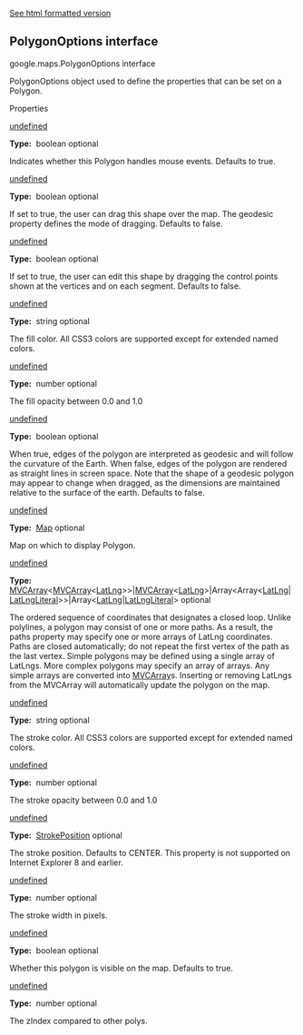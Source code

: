 [See html formatted version](https://huasofoundries.github.io/google-maps-documentation/PolygonOptions.html)

PolygonOptions interface
------------------------

google.maps.PolygonOptions interface

PolygonOptions object used to define the properties that can be set on a Polygon.

Properties

[undefined](#PolygonOptions.clickable)

**Type:**  boolean optional

Indicates whether this Polygon handles mouse events. Defaults to true.

[undefined](#PolygonOptions.draggable)

**Type:**  boolean optional

If set to true, the user can drag this shape over the map. The geodesic property defines the mode of dragging. Defaults to false.

[undefined](#PolygonOptions.editable)

**Type:**  boolean optional

If set to true, the user can edit this shape by dragging the control points shown at the vertices and on each segment. Defaults to false.

[undefined](#PolygonOptions.fillColor)

**Type:**  string optional

The fill color. All CSS3 colors are supported except for extended named colors.

[undefined](#PolygonOptions.fillOpacity)

**Type:**  number optional

The fill opacity between 0.0 and 1.0

[undefined](#PolygonOptions.geodesic)

**Type:**  boolean optional

When true, edges of the polygon are interpreted as geodesic and will follow the curvature of the Earth. When false, edges of the polygon are rendered as straight lines in screen space. Note that the shape of a geodesic polygon may appear to change when dragged, as the dimensions are maintained relative to the surface of the earth. Defaults to false.

[undefined](#PolygonOptions.map)

**Type:**  [Map](/maps/documentation/javascript/reference/3.40/map#Map) optional

Map on which to display Polygon.

[undefined](#PolygonOptions.paths)

**Type:**  [MVCArray](/maps/documentation/javascript/reference/3.40/event#MVCArray)<[MVCArray](/maps/documentation/javascript/reference/3.40/event#MVCArray)<[LatLng](/maps/documentation/javascript/reference/3.40/coordinates#LatLng)\>>|[MVCArray](/maps/documentation/javascript/reference/3.40/event#MVCArray)<[LatLng](/maps/documentation/javascript/reference/3.40/coordinates#LatLng)\>|Array<Array<[LatLng](/maps/documentation/javascript/reference/3.40/coordinates#LatLng)|[LatLngLiteral](/maps/documentation/javascript/reference/3.40/coordinates#LatLngLiteral)\>>|Array<[LatLng](/maps/documentation/javascript/reference/3.40/coordinates#LatLng)|[LatLngLiteral](/maps/documentation/javascript/reference/3.40/coordinates#LatLngLiteral)\> optional

The ordered sequence of coordinates that designates a closed loop. Unlike polylines, a polygon may consist of one or more paths. As a result, the paths property may specify one or more arrays of LatLng coordinates. Paths are closed automatically; do not repeat the first vertex of the path as the last vertex. Simple polygons may be defined using a single array of LatLngs. More complex polygons may specify an array of arrays. Any simple arrays are converted into [MVCArray](#MVCArray)s. Inserting or removing LatLngs from the MVCArray will automatically update the polygon on the map.

[undefined](#PolygonOptions.strokeColor)

**Type:**  string optional

The stroke color. All CSS3 colors are supported except for extended named colors.

[undefined](#PolygonOptions.strokeOpacity)

**Type:**  number optional

The stroke opacity between 0.0 and 1.0

[undefined](#PolygonOptions.strokePosition)

**Type:**  [StrokePosition](/maps/documentation/javascript/reference/3.40/polygon#StrokePosition) optional

The stroke position. Defaults to CENTER. This property is not supported on Internet Explorer 8 and earlier.

[undefined](#PolygonOptions.strokeWeight)

**Type:**  number optional

The stroke width in pixels.

[undefined](#PolygonOptions.visible)

**Type:**  boolean optional

Whether this polygon is visible on the map. Defaults to true.

[undefined](#PolygonOptions.zIndex)

**Type:**  number optional

The zIndex compared to other polys.